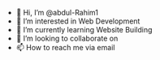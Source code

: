 - 👋 Hi, I’m @abdul-Rahim1
- 👀 I’m interested in Web Development 
- 🌱 I’m currently learning Website Building 
- 💞️ I’m looking to collaborate on 
- 📫 How to reach me via email

<!---
abdul-Rahim1/abdul-Rahim1 is a ✨ special ✨ repository because its `README.md` (this file) appears on your GitHub profile.
You can click the Preview link to take a look at your changes.
--->

